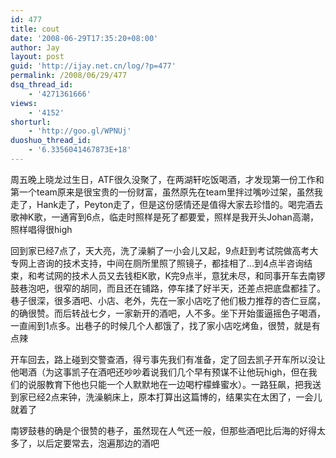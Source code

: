 ```yaml
---
id: 477
title: cout
date: '2008-06-29T17:35:20+08:00'
author: Jay
layout: post
guid: 'http://ijay.net.cn/log/?p=477'
permalink: /2008/06/29/477
dsq_thread_id:
    - '4271361666'
views:
    - '4152'
shorturl:
    - 'http://goo.gl/WPNUj'
duoshuo_thread_id:
    - '6.3356041467873E+18'
---
```


周五晚上晓龙过生日，ATF很久没聚了，在两湖轩吃饭喝酒，才发现第一份工作和第一个team原来是很宝贵的一份财富，虽然原先在team里拌过嘴吵过架，虽然我走了，Hank走了，Peyton走了，但是这份感情还是值得大家去珍惜的。喝完酒去歌神K歌，一通宵到6点，临走时照样是死了都要爱，照样是我开头Johan高潮，照样唱得很high

回到家已经7点了，天大亮，洗了澡躺了一小会儿又起，9点赶到考试院做高考大专网上咨询的技术支持，中间在厕所里照了照镜子，都挂相了…到4点半咨询结束，和考试网的技术人员又去钱柜K歌，K完9点半，意犹未尽，和同事开车去南锣鼓巷泡吧，很窄的胡同，而且还在铺路，停车揉了好半天，还差点把底盘都挂了。巷子很深，很多酒吧、小店、老外，先在一家小店吃了他们极力推荐的杏仁豆腐，的确很赞。而后转战七夕，一家新开的酒吧，人不多。坐下开始蛋逼摇色子喝酒，一直闹到1点多。出巷子的时候几个人都饿了，找了家小店吃烤鱼，很赞，就是有点辣

开车回去，路上碰到交警查酒，得亏事先我们有准备，定了回去凯子开车所以没让他喝酒（为这事凯子在酒吧还吵吵着说我们几个早有预谋不让他玩high，但在我们的说服教育下他也只能一个人默默地在一边喝柠檬蜂蜜水）。一路狂飙，把我送到家已经2点来钟，洗澡躺床上，原本打算出这篇博的，结果实在太困了，一会儿就着了

南锣鼓巷的确是个很赞的巷子，虽然现在人气还一般，但那些酒吧比后海的好得太多了，以后定要常去，泡遍那边的酒吧